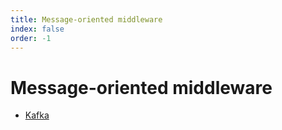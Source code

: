 ```yaml
---
title: Message-oriented middleware
index: false
order: -1
---
```


# Message-oriented middleware

- [Kafka](./kafka.md)

